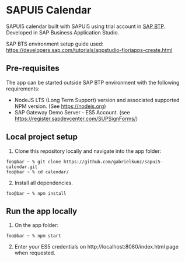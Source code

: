 # SAPUI5 Calendar

SAPUI5 calendar built with SAPUI5 using trial account in [SAP BTP](https://account.hanatrial.ondemand.com/trial/). Developed in SAP Business Application Studio.

SAP BTS environment setup guide used: https://developers.sap.com/tutorials/appstudio-fioriapps-create.html

## Pre-requisites

The app can be started outside SAP BTP environment with the following requirements:
- NodeJS LTS (Long Term Support) version and associated supported NPM version. (See https://nodejs.org)
- SAP Gateway Demo Server - ES5 Account. (see https://register.sapdevcenter.com/SUPSignForms/)

## Local project setup

1. Clone this repository locally and navigate into the app folder:
```console
foo@bar ~ % git clone https://github.com/gabrielkunz/sapui5-calendar.git
foo@bar ~ % cd calendar/
```
2. Install all dependencies.
```console
foo@bar ~ % npm install
```

## Run the app locally
1. On the app folder:
```console
foo@bar ~ % npm start
```
2. Enter your ES5 credentials on http://localhost:8080/index.html page when requested.
